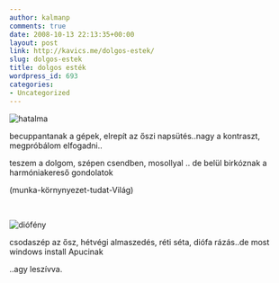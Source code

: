 ```yaml
---
author: kalmanp
comments: true
date: 2008-10-13 22:13:35+00:00
layout: post
link: http://kavics.me/dolgos-estek/
slug: dolgos-estek
title: dolgos esték
wordpress_id: 693
categories:
- Uncategorized
---
```










![hatalma](http://farm4.static.flickr.com/3253/2938944885_3f910de05d_m.jpg)  

becuppantanak a gépek, elrepít az őszi napsütés..nagy a kontraszt, megpróbálom elfogadni..  

teszem a dolgom, szépen csendben, mosollyal .. de belül birkóznak a harmóniakereső gondolatok  

(munka-környnyezet-tudat-Világ)






 






![diófény](http://farm4.static.flickr.com/3045/2938945263_abbae18837.jpg)






  

csodaszép az ősz, hétvégi almaszedés, réti séta, diófa rázás..de most windows install Apucinak  

..agy leszívva. 













  


